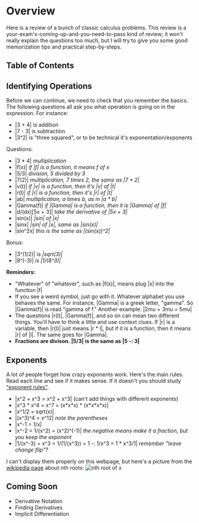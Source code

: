 # Overview
Here is a review of a bunch of classic calculus problems. This review is a your-exam's-coming-up-and-you-need-to-pass kind of review; it won't really explain the questions too much, but I will try to give you some good memorization tips and practical step-by-steps.

<div id="table-of-contents">
    <h2>Table of Contents</h2>
</div>

## Identifying Operations
Before we can continue, we need to check that you remember the basics. The following questions all ask you what operation is going on in the expression. For instance:
* |3 + 4| is addition
* |7 - 3| is subtraction
* |3^2| is "three squared", or to be technical it's exponentation/exponents

Questions:
* |3 * 4| _multiplication_
* |f(x)| _if |f| is a function, it means f of x_
* |5/3| _division, 5 divided by 3_
* |7(2)| _multiplication, 7 times 2, the same as |7 * 2|_
* |v(t)| _if |v| is a function, then it's |v| of |t|_
* |r(l)| _if |r| is a function, then it's |r| of |t|_
* |ab| _multiplication, a times b, as in |a * b|_
* |Gamma(f)| _if |Gamma| is a function, then it is |Gamma| of |f|_
* |d/(dx)[5x + 3]| _take the derivative of |5x + 3|_
* |sin(x)| _|sin| of |x|_
* |sinx| _|sin| of |x|, same as |sin(x)|_
* |sin^2x| _this is the same as |(sin(x))^2|_

Bonus:
* |3^(1/2)| _is |sqrt(3)|_
* |8^(-3)| _is |1/(8^3)|_

**Reminders:**
* "Whatever" of "whatever", such as |f(x)|, means plug |x| into the function |f|
* If you see a weird symbol, just go with it. Whatever alphabet you use behaves the same. For instance, |Gamma| is a greek letter, "gamma". So |Gamma(f)| is read "gamma of f." Another example: |2mu + 3mu = 5mu|
* The questions |r(l)|, |Gamma(f)|, and so on can mean two different things. You'll have to think a little and use context clues. If |r| is a variable, then |r(l)| just means |r * l|, but if it is a function, then it means |r| of |l|. The same goes for |Gamma|.
* **Fractions are divison. |5/3| is the same as |5 -: 3|**

## Exponents
A lot of people forget how crazy exponents work. Here's the main rules. Read each line and see if it makes sense. If it doesn't you should study ["exponent rules"](https://www.khanacademy.org/math/pre-algebra/exponents-radicals).

 * |x^2 + x^3 = x^2 + x^3| (can't add things with different exponents)
 * |x^3 \* x^4 = x^7 = (x\*x\*x) \* (x\*x\*x\*x)|
 * |x^1/2 = sqrt(x)|
 * |(x^3)^4 = x^12| _note the parentheses_
 * |x^-1 = 1/x|
 * |x^-2 = 1/(x^2) = (x^2)^(-1)| _the negative means make it a fraction, but you keep the exponent_
 * |1/(x^-3) = x^3 = 1/(1/(x^3)) = 1 -: 1/x^3 = 1 * x^3/1| _remember "leave change flip"?_

I can't display them properly on this webpage, but here's a picture from the [wikipedia page](https://en.wikipedia.org/wiki/Nth_root) about nth roots:
![nth root of x](https://upload.wikimedia.org/math/f/6/e/f6e2875466bdf9e5eb4a7db071b8e812.png)

## Coming Soon
* Derivative Notation
* Finding Derivatives
* Implicit Differentiation